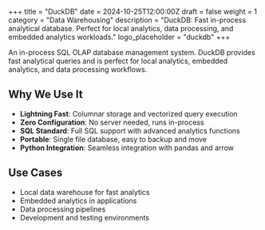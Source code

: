 +++
title = "DuckDB"
date = 2024-10-25T12:00:00Z
draft = false
weight = 1
category = "Data Warehousing"
description = "DuckDB: Fast in-process analytical database. Perfect for local analytics, data processing, and embedded analytics workloads."
logo_placeholder = "duckdb"
+++

An in-process SQL OLAP database management system. DuckDB provides fast analytical queries and is perfect for local analytics, embedded analytics, and data processing workflows.

## Why We Use It

- **Lightning Fast**: Columnar storage and vectorized query execution
- **Zero Configuration**: No server needed, runs in-process
- **SQL Standard**: Full SQL support with advanced analytics functions
- **Portable**: Single file database, easy to backup and move
- **Python Integration**: Seamless integration with pandas and arrow

## Use Cases

- Local data warehouse for fast analytics
- Embedded analytics in applications
- Data processing pipelines
- Development and testing environments

